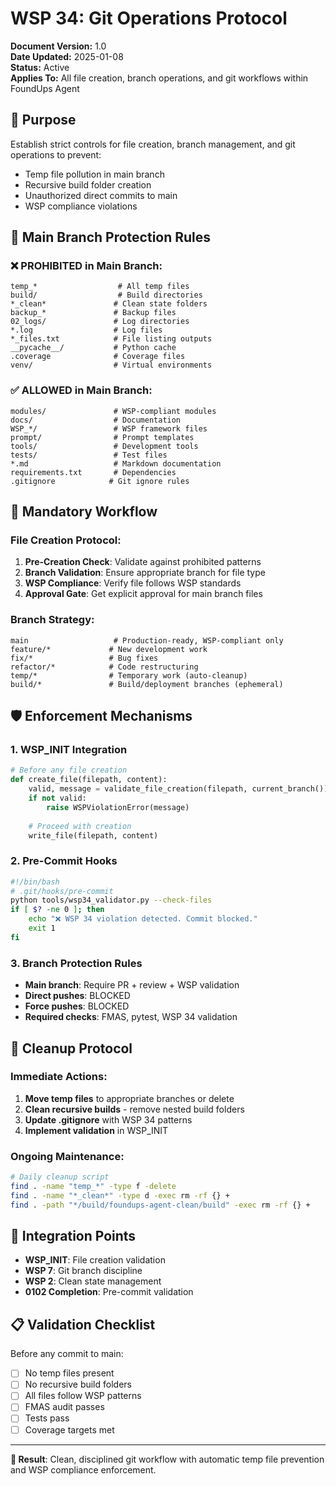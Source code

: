 # WSP 34: Git Operations Protocol

**Document Version:** 1.0  
**Date Updated:** 2025-01-08  
**Status:** Active  
**Applies To:** All file creation, branch operations, and git workflows within FoundUps Agent

## 🎯 Purpose

Establish strict controls for file creation, branch management, and git operations to prevent:
- Temp file pollution in main branch
- Recursive build folder creation  
- Unauthorized direct commits to main
- WSP compliance violations

## 🚨 Main Branch Protection Rules

### ❌ **PROHIBITED in Main Branch:**
```
temp_*                  # All temp files
build/                  # Build directories  
*_clean*               # Clean state folders
backup_*               # Backup files
02_logs/               # Log directories
*.log                  # Log files
*_files.txt            # File listing outputs
__pycache__/           # Python cache
.coverage              # Coverage files
venv/                  # Virtual environments
```

### ✅ **ALLOWED in Main Branch:**
```
modules/               # WSP-compliant modules
docs/                  # Documentation
WSP_*/                 # WSP framework files
prompt/                # Prompt templates
tools/                 # Development tools
tests/                 # Test files
*.md                   # Markdown documentation
requirements.txt       # Dependencies
.gitignore            # Git ignore rules
```

## 🔄 Mandatory Workflow

### **File Creation Protocol:**
1. **Pre-Creation Check**: Validate against prohibited patterns
2. **Branch Validation**: Ensure appropriate branch for file type
3. **WSP Compliance**: Verify file follows WSP standards
4. **Approval Gate**: Get explicit approval for main branch files

### **Branch Strategy:**
```
main                   # Production-ready, WSP-compliant only
feature/*             # New development work
fix/*                 # Bug fixes  
refactor/*            # Code restructuring
temp/*                # Temporary work (auto-cleanup)
build/*               # Build/deployment branches (ephemeral)
```

## 🛡️ Enforcement Mechanisms

### **1. WSP_INIT Integration**
```python
# Before any file creation
def create_file(filepath, content):
    valid, message = validate_file_creation(filepath, current_branch())
    if not valid:
        raise WSPViolationError(message)
    
    # Proceed with creation
    write_file(filepath, content)
```

### **2. Pre-Commit Hooks**
```bash
#!/bin/bash
# .git/hooks/pre-commit
python tools/wsp34_validator.py --check-files
if [ $? -ne 0 ]; then
    echo "❌ WSP 34 violation detected. Commit blocked."
    exit 1
fi
```

### **3. Branch Protection Rules**
- **Main branch**: Require PR + review + WSP validation
- **Direct pushes**: BLOCKED
- **Force pushes**: BLOCKED  
- **Required checks**: FMAS, pytest, WSP 34 validation

## 🧹 Cleanup Protocol

### **Immediate Actions:**
1. **Move temp files** to appropriate branches or delete
2. **Clean recursive builds** - remove nested build folders
3. **Update .gitignore** with WSP 34 patterns
4. **Implement validation** in WSP_INIT

### **Ongoing Maintenance:**
```bash
# Daily cleanup script
find . -name "temp_*" -type f -delete
find . -name "*_clean*" -type d -exec rm -rf {} +
find . -path "*/build/foundups-agent-clean/build" -exec rm -rf {} +
```

## 🔗 Integration Points

- **WSP_INIT**: File creation validation
- **WSP 7**: Git branch discipline  
- **WSP 2**: Clean state management
- **0102 Completion**: Pre-commit validation

## 📋 Validation Checklist

Before any commit to main:
- [ ] No temp files present
- [ ] No recursive build folders
- [ ] All files follow WSP patterns
- [ ] FMAS audit passes
- [ ] Tests pass
- [ ] Coverage targets met

---

**🚀 Result**: Clean, disciplined git workflow with automatic temp file prevention and WSP compliance enforcement. 